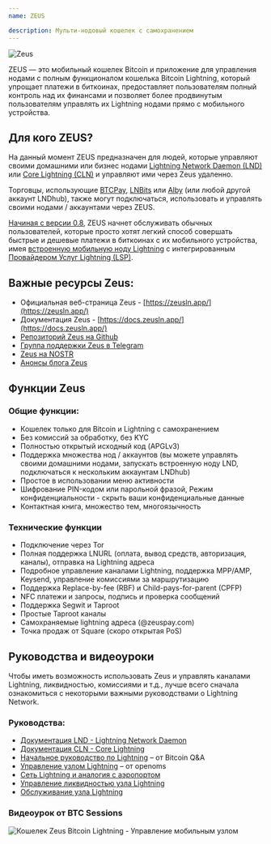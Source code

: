 ```yaml
---
name: ZEUS

description: Мульти-нодовый кошелек с самохранением
---
```


![Zeus](assets/zeus_intro.webp)

ZEUS — это мобильный кошелек Bitcoin и приложение для управления нодами с полным функционалом кошелька Bitcoin Lightning, который упрощает платежи в биткоинах, предоставляет пользователям полный контроль над их финансами и позволяет более продвинутым пользователям управлять их Lightning нодами прямо с мобильного устройства.

## Для кого ZEUS?
На данный момент ZEUS предназначен для людей, которые управляют своими домашними или бизнес нодами [Lightning Network Daemon (LND)](https://lightning.engineering/) или [Core Lightning (CLN)](https://blockstream.com/lightning/) и управляют ими через Zeus удаленно.

Торговцы, использующие [BTCPay](https://btcpayserver.org/), [LNBits](https://lnbits.com/) или [Alby](https://getalby.com/) (или любой другой аккаунт LNDhub), также могут подключаться, использовать и управлять своими нодами / аккаунтами через ZEUS.

[Начиная с версии 0.8](https://blog.zeusln.com/zeus-v0-8-0-open-beta/), ZEUS начнет обслуживать обычных пользователей, которые просто хотят легкий способ совершать быстрые и дешевые платежи в биткоинах с их мобильного устройства, имея [встроенную мобильную ноду Lightning](https://docs.zeusln.app/category/embedded-node) с интегрированным [Провайдером Услуг Lightning (LSP)](https://docs.zeusln.app/lsp/intro).

## Важные ресурсы Zeus:
- Официальная веб-страница Zeus - [https://zeusln.app/](https://zeusln.app/)
- Документация Zeus - [https://docs.zeusln.app/](https://docs.zeusln.app/)
- [Репозиторий Zeus на Github](https://github.com/ZeusLN/zeus)
- [Группа поддержки Zeus в Telegram](https://t.me/ZeusLN)
- [Zeus на NOSTR](https://iris.to/zeus@zeusln.app)
- [Анонсы блога Zeus](https://blog.zeusln.com)

## Функции Zeus
### Общие функции:
- Кошелек только для Bitcoin и Lightning с самохранением
- Без комиссий за обработку, без KYC
- Полностью открытый исходный код (APGLv3)
- Поддержка множества нод / аккаунтов (вы можете управлять своими домашними нодами, запускать встроенную ноду LND, подключаться к нескольким аккаунтам LNDhub)
- Простое в использовании меню активности
- Шифрование PIN-кодом или парольной фразой, Режим конфиденциальности - скрыть ваши конфиденциальные данные
- Контактная книга, множество тем, многоязычность

### Технические функции
- Подключение через Tor
- Полная поддержка LNURL (оплата, вывод средств, авторизация, каналы), отправка на Lightning адреса
- Подробное управление каналами Lightning, поддержка MPP/AMP, Keysend, управление комиссиями за маршрутизацию
- Поддержка Replace-by-fee (RBF) и Child-pays-for-parent (CPFP)
- NFC платежи и запросы, подпись и проверка сообщений
- Поддержка Segwit и Taproot
- Простые Taproot каналы
- Самохраняемые lightning адреса (@zeuspay.com)
- Точка продаж от Square (скоро открытая PoS)

## Руководства и видеоуроки
Чтобы иметь возможность использовать Zeus и управлять каналами Lightning, ликвидностью, комиссиями и т.д., лучше всего сначала ознакомиться с некоторыми важными руководствами о Lightning Network.

### Руководства:
- [Документация LND - Lightning Network Daemon](https://docs.lightning.engineering/)
- [Документация CLN - Core Lightning](https://lightning.readthedocs.io/index.html)
- [Начальное руководство по Lightning](https://bitcoiner.guide/lightning/) – от Bitcoin Q&A
- [Управление узлом Lightning](https://www.lightningnode.info/) – от openoms
- [Сеть Lightning и аналогия с аэропортом](https://darthcoin.substack.com/p/the-lightning-network-and-the-airport)
- [Управление ликвидностью узла Lightning](https://darthcoin.substack.com/p/managing-lightning-node-liquidity)
- [Обслуживание узла Lightning](https://darthcoin.substack.com/p/lightning-node-maintenance)

### Видеоурок от BTC Sessions

![Кошелек Zeus Bitcoin Lightning - Управление мобильным узлом](https://youtu.be/hmmehTnV3ys)